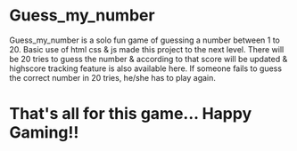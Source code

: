 # Guess_my_number

Guess_my_number is a solo fun game of guessing a number between 1 to 20. Basic use of html css & js made this project to the next level. There will be 20 tries to guess the number & according to that score will be updated & highscore tracking feature is also available here. If someone fails to guess the correct number in 20 tries, he/she has to play again.

# That's all for this game... Happy Gaming!!

